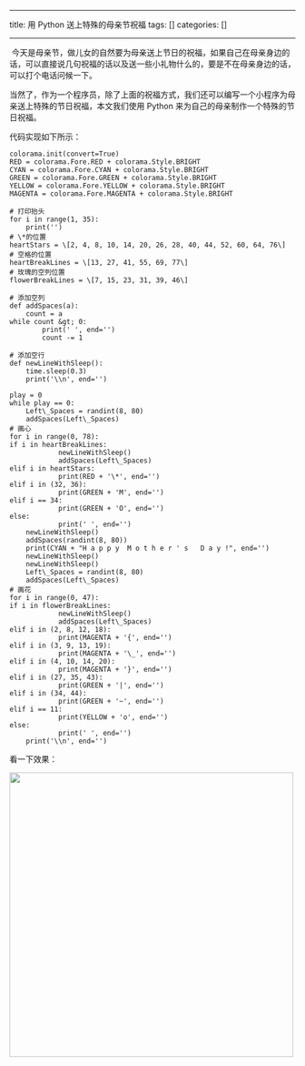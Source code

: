 
--- 
title:  用 Python 送上特殊的母亲节祝福 
tags: []
categories: [] 

---
<img src="https://img-blog.csdnimg.cn/20200510103334507.gif#pic_center" alt=""> 今天是母亲节，做儿女的自然要为母亲送上节日的祝福，如果自己在母亲身边的话，可以直接说几句祝福的话以及送一些小礼物什么的，要是不在母亲身边的话，可以打个电话问候一下。

当然了，作为一个程序员，除了上面的祝福方式，我们还可以编写一个小程序为母亲送上特殊的节日祝福，本文我们使用 Python 来为自己的母亲制作一个特殊的节日祝福。

代码实现如下所示：

```
colorama.init(convert=True)  
RED = colorama.Fore.RED + colorama.Style.BRIGHT  
CYAN = colorama.Fore.CYAN + colorama.Style.BRIGHT  
GREEN = colorama.Fore.GREEN + colorama.Style.BRIGHT  
YELLOW = colorama.Fore.YELLOW + colorama.Style.BRIGHT  
MAGENTA = colorama.Fore.MAGENTA + colorama.Style.BRIGHT  
  
# 打印抬头  
for i in range(1, 35):  
    print('')  
# \*的位置  
heartStars = \[2, 4, 8, 10, 14, 20, 26, 28, 40, 44, 52, 60, 64, 76\]  
# 空格的位置  
heartBreakLines = \[13, 27, 41, 55, 69, 77\]  
# 玫瑰的空列位置  
flowerBreakLines = \[7, 15, 23, 31, 39, 46\]  
  
# 添加空列  
def addSpaces(a):  
    count = a  
while count &gt; 0:  
        print(' ', end='')  
        count -= 1  
  
# 添加空行  
def newLineWithSleep():  
    time.sleep(0.3)  
    print('\\n', end='')  
  
play = 0  
while play == 0:  
    Left\_Spaces = randint(8, 80)  
    addSpaces(Left\_Spaces)  
# 画心  
for i in range(0, 78):  
if i in heartBreakLines:  
            newLineWithSleep()  
            addSpaces(Left\_Spaces)  
elif i in heartStars:  
            print(RED + '\*', end='')  
elif i in (32, 36):  
            print(GREEN + 'M', end='')  
elif i == 34:  
            print(GREEN + 'O', end='')  
else:  
            print(' ', end='')  
    newLineWithSleep()  
    addSpaces(randint(8, 80))  
    print(CYAN + "H a p p y  M o t h e r ' s   D a y !", end='')  
    newLineWithSleep()  
    newLineWithSleep()  
    Left\_Spaces = randint(8, 80)  
    addSpaces(Left\_Spaces)  
# 画花  
for i in range(0, 47):  
if i in flowerBreakLines:  
            newLineWithSleep()  
            addSpaces(Left\_Spaces)  
elif i in (2, 8, 12, 18):  
            print(MAGENTA + '{', end='')  
elif i in (3, 9, 13, 19):  
            print(MAGENTA + '\_', end='')  
elif i in (4, 10, 14, 20):  
            print(MAGENTA + '}', end='')  
elif i in (27, 35, 43):  
            print(GREEN + '|', end='')  
elif i in (34, 44):  
            print(GREEN + '~', end='')  
elif i == 11:  
            print(YELLOW + 'o', end='')  
else:  
            print(' ', end='')  
    print('\\n', end='')

```

看一下效果： <img src="https://img-blog.csdnimg.cn/20200510103401867.gif" alt="">

<img src="https://img-blog.csdnimg.cn/20200424064031758.PNG?#pic_center" alt="" width="500">
